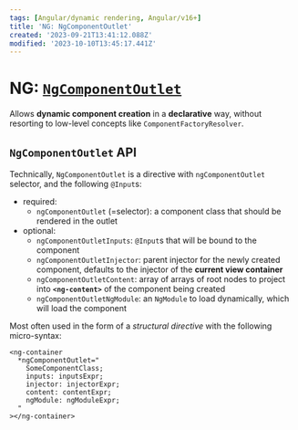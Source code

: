 ```yaml
---
tags: [Angular/dynamic rendering, Angular/v16+]
title: 'NG: NgComponentOutlet'
created: '2023-09-21T13:41:12.088Z'
modified: '2023-10-10T13:45:17.441Z'
---
```


# NG: [`NgComponentOutlet`](https://angular.io/api/common/NgComponentOutlet)

Allows **dynamic component creation** in a **declarative** way, without resorting to low-level concepts like `ComponentFactoryResolver`.


## `NgComponentOutlet` API

Technically, `NgComponentOutlet` is a directive with `ngComponentOutlet` selector, and the following `@Input`s:
- required:
  - `ngComponentOutlet` (=selector): a component class that should be rendered in the outlet
- optional:
  - `ngComponentOutletInputs`: `@Input`s that will be bound to the component
  - `ngComponentOutletInjector`: parent injector for the newly created component, defaults to the injector of the **current view container**
  - `ngComponentOutletContent`: array of arrays of root nodes to project into **`<ng-content>`** of the component being created
  - `ngComponentOutletNgModule`: an `NgModule` to load dynamically, which will load the component


Most often used in the form of a _structural directive_ with the following micro-syntax:
```
<ng-container
  *ngComponentOutlet="
    SomeComponentClass;
    inputs: inputsExpr;
    injector: injectorExpr;
    content: contentExpr;
    ngModule: ngModuleExpr;
  "
></ng-container>
```





